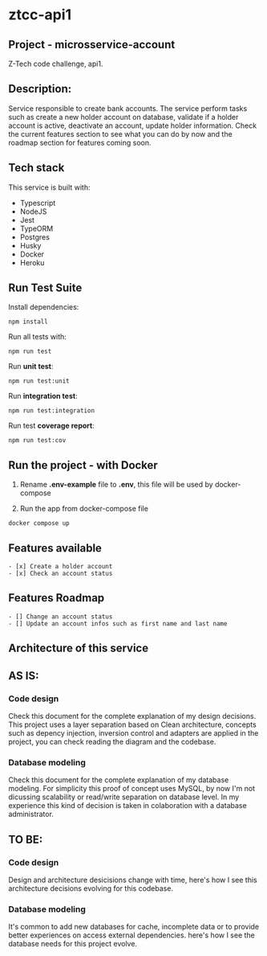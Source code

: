 # ztcc-api1

## Project - microsservice-account
Z-Tech code challenge, api1.

## Description:
Service responsible to create bank accounts. The service perform tasks such as create a new holder account on database, validate if a holder account is active, deactivate an account, update holder information. Check the current features section to see what you can do by now and the roadmap section for features coming soon.

## Tech stack
This service is built with:
- Typescript
- NodeJS
- Jest
- TypeORM
- Postgres
- Husky
- Docker
- Heroku

## Run Test Suite
Install dependencies:
```
npm install
```
Run all tests with:
```
npm run test
```
Run **unit test**:
```
npm run test:unit
```
Run **integration test**:
```
npm run test:integration
```
Run test **coverage report**:
```
npm run test:cov
```

## Run the project - with Docker

1. Rename **.env-example** file to **.env**, this file will be used by docker-compose

2. Run the app from docker-compose file
```
docker compose up
```

## Features available
    - [x] Create a holder account
    - [x] Check an account status

## Features Roadmap
    - [] Change an account status
    - [] Update an account infos such as first name and last name

## Architecture of this service

## AS IS:
### Code design
Check this document for the complete explanation of my design decisions.
This project uses a layer separation based on Clean architecture, concepts such as depency injection, inversion control and adapters are applied in the project, you can check reading the diagram and the codebase.

### Database modeling
Check this document for the complete explanation of my database modeling.
For simplicity this proof of concept uses MySQL, by now I'm not dicussing scalability or read/write separation on database level. In my experience this kind of decision is taken in colaboration with a database administrator.

## TO BE:
### Code design
Design and architecture desicisions change with time, here's how I see this architecture decisions evolving for this codebase.

### Database modeling
It's common to add new databases for cache, incomplete data or to provide better experiences on access external dependencies. here's how I see the database needs for this project evolve.

